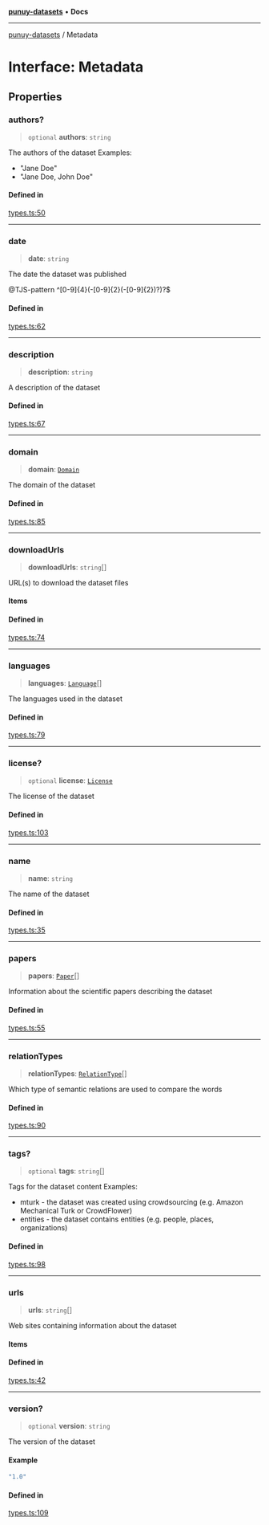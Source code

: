 [**punuy-datasets**](../README.md) • **Docs**

***

[punuy-datasets](../README.md) / Metadata

# Interface: Metadata

## Properties

### authors?

> `optional` **authors**: `string`

The authors of the dataset
Examples:
- "Jane Doe"
- "Jane Doe, John Doe"

#### Defined in

[types.ts:50](https://github.com/andrefs/punuy-datasets/blob/4b389199f71f71bc5a241768a22192a8e0fb3eb3/src/lib/types.ts#L50)

***

### date

> **date**: `string`

The date the dataset was published

@TJS-pattern ^[0-9]{4}(-[0-9]{2}(-[0-9]{2})?)?$

#### Defined in

[types.ts:62](https://github.com/andrefs/punuy-datasets/blob/4b389199f71f71bc5a241768a22192a8e0fb3eb3/src/lib/types.ts#L62)

***

### description

> **description**: `string`

A description of the dataset

#### Defined in

[types.ts:67](https://github.com/andrefs/punuy-datasets/blob/4b389199f71f71bc5a241768a22192a8e0fb3eb3/src/lib/types.ts#L67)

***

### domain

> **domain**: [`Domain`](../type-aliases/Domain.md)

The domain of the dataset

#### Defined in

[types.ts:85](https://github.com/andrefs/punuy-datasets/blob/4b389199f71f71bc5a241768a22192a8e0fb3eb3/src/lib/types.ts#L85)

***

### downloadUrls

> **downloadUrls**: `string`[]

URL(s) to download the dataset files

#### Items

#### Defined in

[types.ts:74](https://github.com/andrefs/punuy-datasets/blob/4b389199f71f71bc5a241768a22192a8e0fb3eb3/src/lib/types.ts#L74)

***

### languages

> **languages**: [`Language`](../type-aliases/Language.md)[]

The languages used in the dataset

#### Defined in

[types.ts:79](https://github.com/andrefs/punuy-datasets/blob/4b389199f71f71bc5a241768a22192a8e0fb3eb3/src/lib/types.ts#L79)

***

### license?

> `optional` **license**: [`License`](License.md)

The license of the dataset

#### Defined in

[types.ts:103](https://github.com/andrefs/punuy-datasets/blob/4b389199f71f71bc5a241768a22192a8e0fb3eb3/src/lib/types.ts#L103)

***

### name

> **name**: `string`

The name of the dataset

#### Defined in

[types.ts:35](https://github.com/andrefs/punuy-datasets/blob/4b389199f71f71bc5a241768a22192a8e0fb3eb3/src/lib/types.ts#L35)

***

### papers

> **papers**: [`Paper`](Paper.md)[]

Information about the scientific papers describing the dataset

#### Defined in

[types.ts:55](https://github.com/andrefs/punuy-datasets/blob/4b389199f71f71bc5a241768a22192a8e0fb3eb3/src/lib/types.ts#L55)

***

### relationTypes

> **relationTypes**: [`RelationType`](../type-aliases/RelationType.md)[]

Which type of semantic relations are used to compare the words

#### Defined in

[types.ts:90](https://github.com/andrefs/punuy-datasets/blob/4b389199f71f71bc5a241768a22192a8e0fb3eb3/src/lib/types.ts#L90)

***

### tags?

> `optional` **tags**: `string`[]

Tags for the dataset content
Examples:
- mturk - the dataset was created using crowdsourcing (e.g. Amazon Mechanical Turk or CrowdFlower)
- entities - the dataset contains entities (e.g. people, places, organizations)

#### Defined in

[types.ts:98](https://github.com/andrefs/punuy-datasets/blob/4b389199f71f71bc5a241768a22192a8e0fb3eb3/src/lib/types.ts#L98)

***

### urls

> **urls**: `string`[]

Web sites containing information about the dataset

#### Items

#### Defined in

[types.ts:42](https://github.com/andrefs/punuy-datasets/blob/4b389199f71f71bc5a241768a22192a8e0fb3eb3/src/lib/types.ts#L42)

***

### version?

> `optional` **version**: `string`

The version of the dataset

#### Example

```ts
"1.0"
```

#### Defined in

[types.ts:109](https://github.com/andrefs/punuy-datasets/blob/4b389199f71f71bc5a241768a22192a8e0fb3eb3/src/lib/types.ts#L109)
